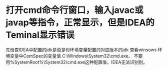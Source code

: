 # 打开cmd命令行窗口，输入javac或javap等指令，正常显示，但是IDEA的Teminal显示错误
先检查IDEA中配置的jdk是否是你环境变量配置的对应版本的jdk
查看winsows 环境变量中ComSpec的变量值 C:\Windows\System32\cmd.exe。
不要用%SystemRoot%\System32\cmd.exe这种配置值，IDEA无法识别到。
